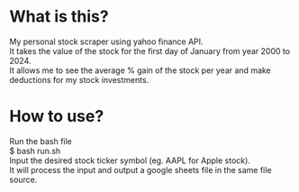 # What is this?
My personal stock scraper using yahoo finance API.<br>
It takes the value of the stock for the first day of January from year 2000 to 2024.<br>
It allows me to see the average % gain of the stock per year and make deductions for my stock investments.
# How to use?
Run the bash file<br>
$ bash run.sh<br>
Input the desired stock ticker symbol (eg. AAPL for Apple stock).<br>
It will process the input and output a google sheets file in the same file source.
